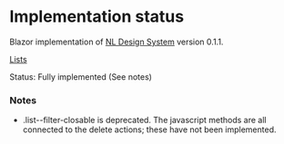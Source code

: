 # Implementation status
Blazor implementation of [NL Design System](https://nl-design-system.gitlab.io/nl-design-system/index.html) version 0.1.1. 

[Lists](https://nl-design-system.gitlab.io/nl-design-system/componenten/lists/index.html)

Status: Fully implemented (See notes)

### Notes
- .list--filter-closable is deprecated. The javascript methods are all connected to the delete actions; these have not been implemented. 